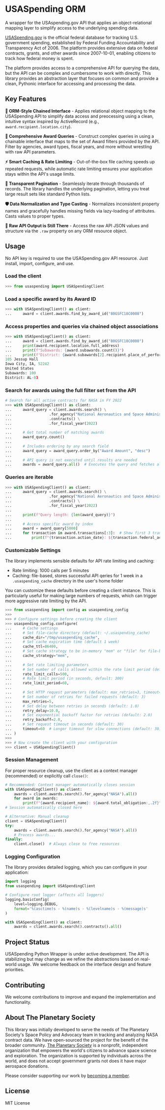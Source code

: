 # USASpending ORM

A wrapper for the USAspending.gov API that applies an object-relational mapping layer to simplify access to the underlying spending data.

[USASpending.gov](https://usaspending.gov) is the official federal database for tracking U.S. government spending, established by Federal Funding Accountability and Transparency Act of 2006. The platform provides extensive data on federal contracts, grants, and other awards since 2007-10-01, enabling citizens to track how federal money is spent.

The platform provides access to a comprehensive API for querying the data, but the API can be complex and cumbersome to work with directly. This library provides an abstraction layer that focuses on common and provide a clean, Pythonic interface for accessing and processing the data.

## Key Features

**🔗 ORM-Style Chained Interface** - Applies relational object mapping to the USASpending API to simplify data access and preocessing using a clean, intuitive syntax inspired by ActiveRecord (e.g., `award.recipient.location.city`).

**🔎 Comprehensive Award Queries** - Construct complex queries in using a chainable interface that maps to the set of Award filters provided by the API. Filter by agencies, award types, fiscal years, and more without wrestling with raw API parameters.

**⚡️ Smart Caching & Rate Limiting** - Out-of-the-box file caching speeds up repeated requests, while automatic rate limiting ensures your application stays within the API's usage limits.

**📄 Transparent Pagination** - Seamlessly iterate through thousands of records. The library handles the underlying pagination, letting you treat large result sets like standard Python lists.

**🛡️ Data Normalization and Type Casting** - Normalizes inconsistent property names and gracefully handles missing fields via lazy-loading of attributes. Casts values to proper types.

**🥩 Raw API Output is Still There** - Access the raw API JSON values and structure via the `.raw` property on any ORM resource object.

## Usage

No API key is required to use the USASpending.gov API resource. Just install, import, configure, and use.

### Load the client
```python
>>> from usaspending import USASpendingClient
```

### Load a specific award by its Award ID
```python
>>> with USASpendingClient() as client:
...     award = client.awards.find_by_award_id("80GSFC18C0008")
```

### Access properties and queries via chained object associations
```python
>>> with USASpendingClient() as client:
...     award = client.awards.find_by_award_id("80GSFC18C0008")
...     print(award.recipient.location.full_address)
...     print(f"Subawards: {award.subawards.count()}")
...     print(f"District: {award.subawards[2].recipient.place_of_performance.district}")
105 Jessup Hall
Iowa City, IA, 52242
United States
Subawards: 100
District: AL-03
```

### Search for awards using the full filter set from the API
```python
# Search for all active contracts for NASA in FY 2022
>>> with USASpendingClient() as client:
...     award_query = client.awards.search() \
...                 .for_agency("National Aeronautics and Space Administration") \
...                 .contracts() \
...                 .for_fiscal_year(2022)
...
...     # Get total number of matching awards
...     award_query.count()
...     
...     # Includes ordering by any search field
...     award_query = award_query.order_by("Award Amount", "desc")
...     
...     # API query is not executed until results are needed
...     awards = award_query.all()  # Executes the query and fetches all results
```

### Queries are iterable
```python
>>> with USASpendingClient() as client:
...     award_query = client.awards.search() \
...                 .for_agency("National Aeronautics and Space Administration") \
...                 .contracts() \
...                 .for_fiscal_year(2022)
...     
...     print(f"Query length: {len(award_query)}")
...     
...     # Access specific award by index
...     award = award_query[5000]
...     for transaction in award.transactions[:3]:  # Show first 3 transactions
...         print(f"{transaction.action_date}: ${transaction.federal_action_obligation:,.2f}")
```

### Customizable Settings

The library implements sensible defaults for API rate limiting and caching:

- Rate limiting: 1000 calls per 5 minutes
- Caching: file-based, stores successful API qeries for 1 week in a `.usaspending_cache` directory in the user's home folder

You can customize these defaults before creating a client instance. This is particularly useful for making large numbers of requests, which can trigger more aggressive rate limiting by the API.

```python
>>> from usaspending import config as usaspending_config
>>> 
>>> # Configure settings before creating the client
>>> usaspending_config.configure(
...     # Cache settings
...     # Set file-cache directory (default: ~/.usaspending_cache)
...     cache_dir="/tmp/usaspending_cache",
...     # Set cache expiration time (default 1 week)
...     cache_ttl=86400,
...     # Set cache strategy to be in-memory "mem" or "file" for file-based caching via pickle (default: "file")
...     cache_strategy="mem",
...
...     # Set rate limiting parameters
...     # Set number of calls allowed within the rate limit period (default: 1000)
...     rate_limit_calls=500,
...     # Rate limit period (in seconds, default: 300)
...     rate_limit_period=60,
...
...     # Set HTTP request parameters (default: max_retries=3, timeout=30)
...     # Set number of retries for failed requests (default: 3)
...     max_retries=5,
...     # Set delay between retries in seconds (default: 1.0)
...     retry_delay=10.0,
...     # Set exponential backoff factor for retries (default: 2.0)
...     retry_backoff=2.0,
...     # Set request timeout in seconds (default: 30)
...     timeout=60  # Longer timeout for slow connections (default: 30)
... )
>>> 
>>> # Now create the client with your configuration
>>> client = USASpendingClient()
```

### Session Management

For proper resource cleanup, use the client as a context manager (recommended) or explicitly call `close()`:

```python
# Recommended: Context manager automatically closes session
with USASpendingClient() as client:
    awards = client.awards.search().for_agency("NASA").all()
    for award in awards:
        print(f"{award.recipient_name}: ${award.total_obligation:,.2f}")
# Session automatically closed here

# Alternative: Manual cleanup
client = USASpendingClient()
try:
    awards = client.awards.search().for_agency("NASA").all()
    # Process awards...
finally:
    client.close()  # Always close to free resources
```

### Logging Configuration

The library provides detailed logging, which you can configure in your application:

```python
import logging
from usaspending import USASpendingClient

# Configure root logger (affects all loggers)
logging.basicConfig(
    level=logging.DEBUG,
    format='%(asctime)s - %(name)s - %(levelname)s - %(message)s'
)

with USASpendingClient() as client:
    awards = client.awards.search().contracts().all()
```

## Project Status

USASpending Python Wrapper is under active development. The API is stabilizing but may change as we refine the abstractions based on real-world usage. We welcome feedback on the interface design and feature priorities.

## Contributing

We welcome contributions to improve and expand the implementation and functionality.

## About The Planetary Society

This library was initially developed to serve the needs of The Planetary Society's Space Policy and Advocacy team in tracking and analyzing NASA contract data. We have open-sourced the project for the benefit of the broader community. [The Planetary Society](planetary.org) is a nonprofit, independent organization that empowers the world's citizens to advance space science and exploration. The organization is supported by individuals across the world, and does not accept government grants not does it have major aerospace donations.

Please consider supporting our work by [becoming a member](https://www.planetary.org/join).

## License

MIT License